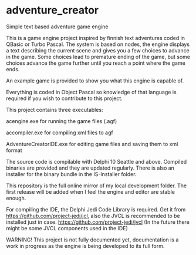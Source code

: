 # adventure_creator

Simple text based adventure game engine

This is a game engine project inspired by finnish text adventures coded in QBasic or Turbo Pascal.
The system is based on nodes, the engine displays a text describing the current scene and gives you a few choices
to advance in the game. Some choices lead to premature ending of the game, but some choices advance the game further until
you reach a point where the game ends.

An example game is provided to show you what this engine is capable of.

Everything is coded in Object Pascal so knowledge of that language is required if you wish to contribute to this project.

This project contains three executables: 



acengine.exe for running the game files (.agf)

accompiler.exe for compiling xml files to agf

AdventureCreatorIDE.exe for editing game files and saving them to xml format

The source code is compilable with Delphi 10 Seattle and above. Compiled binaries are provided and they are
updated regularly. There is also an installer for the binary bundle in the IS-Installer folder.

This repository is the full online mirror of my local development folder. The first release will be added when I feel the engine and editor are stable enough.

For compiling the IDE, the Delphi Jedi Code Library is required. Get it from https://github.com/project-jedi/jcl, also 
the JVCL is recommended to be installed just in case. https://github.com/project-jedi/jvcl (In the future there might be some JVCL components used in the IDE)

WARNING! This project is not fully documented yet, documentation is a work in progress as the engine is 
being developed to its full form.
